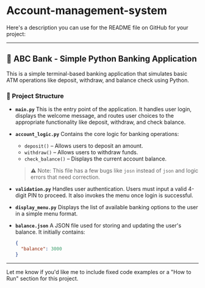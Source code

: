 # Account-management-system
Here's a description you can use for the README file on GitHub for your project:

---

## 🏦 ABC Bank - Simple Python Banking Application

This is a simple terminal-based banking application that simulates basic ATM operations like deposit, withdraw, and balance check using Python.

### 📂 Project Structure

* **`main.py`**
  This is the entry point of the application. It handles user login, displays the welcome message, and routes user choices to the appropriate functionality like deposit, withdraw, and check balance.

* **`account_logic.py`**
  Contains the core logic for banking operations:

  * `deposit()` – Allows users to deposit an amount.
  * `withdraw()` – Allows users to withdraw funds.
  * `check_balance()` – Displays the current account balance.

  > ⚠️ Note: This file has a few bugs like `josn` instead of `json` and logic errors that need correction.

* **`validation.py`**
  Handles user authentication. Users must input a valid 4-digit PIN to proceed. It also invokes the menu once login is successful.

* **`display_menu.py`**
  Displays the list of available banking options to the user in a simple menu format.

* **`balance.json`**
  A JSON file used for storing and updating the user's balance. It initially contains:

  ```json
  {
    "balance": 3000
  }
  ```

---

Let me know if you'd like me to include fixed code examples or a "How to Run" section for this project.
